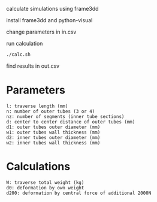 calculate simulations using frame3dd

install frame3dd and python-visual

change parameters in in.csv

run calculation

```bash
./calc.sh
```

find results in out.csv

Parameters
==========

	l: traverse length (mm)
	n: number of outer tubes (3 or 4)
	nz: number of segments (inner tube sections)
	d: center to center distance of outer tubes (mm)
	d1: outer tubes outer diameter (mm)
	w1: outer tubes wall thickness (mm)
	d2: inner tubes outer diameter (mm)
	w2: inner tubes wall thickness (mm)

Calculations
============

	W: traverse total weight (kg)
	d0: deformation by own weight
	d200: deformation by central force of additional 2000N

